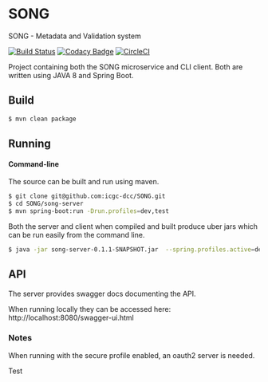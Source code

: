 # SONG
SONG - Metadata and Validation system 

[![Build Status](https://travis-ci.org/overture-stack/SONG.svg?branch=develop)](https://travis-ci.org/overture-stack/SONG)
[![Codacy Badge](https://api.codacy.com/project/badge/Grade/c3515fa60c114da1a7a4be8d46674eca)](https://www.codacy.com/app/overture-stack/SONG?utm_source=github.com&amp;utm_medium=referral&amp;utm_content=overture-stack/SONG&amp;utm_campaign=Badge_Grade)
[![CircleCI](https://circleci.com/gh/overture-stack/SONG/tree/develop.svg?style=svg)](https://circleci.com/gh/overture-stack/SONG/tree/develop)

Project containing both the SONG microservice and CLI client. 
Both are written using JAVA 8 and Spring Boot. 

## Build

```bash
$ mvn clean package
```

## Running


#### Command-line

The source can be built and run using maven.

```bash
$ git clone git@github.com:icgc-dcc/SONG.git
$ cd SONG/song-server
$ mvn spring-boot:run -Drun.profiles=dev,test
```

Both the server and client when compiled and built produce  uber jars which can be run easily from the command line.

```bash
$ java -jar song-server-0.1.1-SNAPSHOT.jar  --spring.profiles.active=dev,test
```

## API

The server provides swagger docs documenting the API. 

When running locally they can be accessed here: http://localhost:8080/swagger-ui.html



### Notes

When running with the secure profile enabled, an oauth2 server is needed. 

Test
